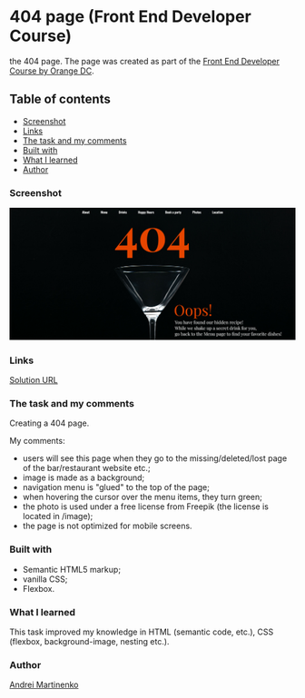 # 404 page (Front End Developer Course)

the 404 page. The page was created as part of the [Front End Developer Course by Orange DC](https://digitalcenter.orange.md/).

## Table of contents
- [Screenshot](#screenshot)
- [Links](#links)
- [The task and my comments](#the-task-and-my-comments)
- [Built with](#built-with)
- [What I learned](#what-i-learned)
- [Author](#author)

### Screenshot

![](./image/screenshot.png)

### Links

[Solution URL](https://axinitm.github.io/ODC-404-page/)

### The task and my comments

Creating a 404 page.

My comments:

- users will see this page when they go to the missing/deleted/lost page of the bar/restaurant website etc.;
- image is made as a background;
- navigation menu is "glued" to the top of the page;
- when hovering the cursor over the menu items, they turn green;
- the photo is used under a free license from Freepik (the license is located in /image);
- the page is not optimized for mobile screens.

### Built with

- Semantic HTML5 markup;
- vanilla CSS;
- Flexbox.

### What I learned

This task improved my knowledge in HTML (semantic code, etc.), CSS (flexbox, background-image, nesting etc.).

### Author

[Andrei Martinenko](https://github.com/AxinitM)
